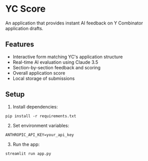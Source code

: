 # YC Score

An application that provides instant AI feedback on Y Combinator application drafts.

## Features

- Interactive form matching YC's application structure
- Real-time AI evaluation using Claude 3.5
- Section-by-section feedback and scoring
- Overall application score
- Local storage of submissions

## Setup

1. Install dependencies:

````
pip install -r requirements.txt
````

2. Set environment variables:

````
ANTHROPIC_API_KEY=your_api_key
````

3. Run the app:

````
streamlit run app.py
````
